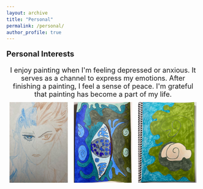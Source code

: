 ```yaml
---
layout: archive
title: "Personal"
permalink: /personal/
author_profile: true
---
```


<p style="font-size: 20px; font-weight: bold;">Personal Interests</p>


<html lang="en">
<head>
  <meta charset="UTF-8">
  <meta name="viewport" content="width=device-width, initial-scale=1.0">
  <title>Images with Text Above</title>
  <style>
    .container {
      display: flex;
      flex-direction: column;
      align-items: center;
      width: 100%;
      max-width: 1200px; /* 可以根据需要调整 */
      margin: 0 auto;
    }
    .text {
      width: 100%;
      text-align: center;
      margin-bottom: 10px;
      font-size: 18px; /* 根据需要调整 */
    }
    .images {
      display: flex;
      justify-content: space-around; /* 或者使用space-between, space-evenly, flex-start, flex-end等 */
      width: 100%;
    }
    .images img {
      max-width: 30%; /* 确保图片不会超出容器宽度 */
      height: auto;
    }
  </style>
</head>
<body>
  <div class="container">
    <div class="text">I enjoy painting when I'm feeling depressed or anxious. It serves as a channel to express my emotions. After finishing a painting, I feel a sense of peace. I'm grateful that painting has become a part of my life.</div>
    <div class="images">
      <img src="/images/paint_1.png" alt="Image 1">
      <img src="/images/paint_2.png" alt="Image 2">
      <img src="/images/paint_3.png" alt="Image 3">
    </div>
  </div>
</body>
</html>

